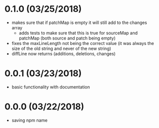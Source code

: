 # 0.1.0 (03/25/2018)

- makes sure that if patchMap is empty it will still add to the changes array
  - adds tests to make sure that this is true for sourceMap and patchMap (both source and patch being empty)
- fixes the maxLineLength not being the correct value (it was always the size of the old string and never of the new string)
- diffLine now returns (additions, deletions, changes)

# 0.0.1 (03/23/2018)

- basic functionality with documentation

# 0.0.0 (03/22/2018)

- saving npm name
